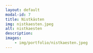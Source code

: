 ```yaml
---
layout: default
modal-id: 7
title: Nistkästen
img: nistkaesten.jpeg
alt: nistkaesten
description:
images:
    - img/portfolio/nistkaesten.jpeg
---
```


